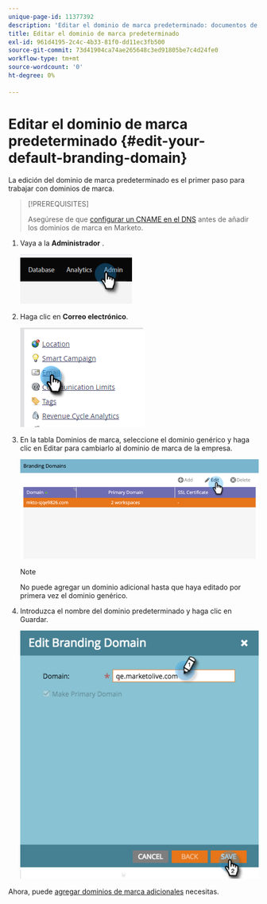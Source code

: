 ```yaml
---
unique-page-id: 11377392
description: 'Editar el dominio de marca predeterminado: documentos de Marketo: documentación del producto'
title: Editar el dominio de marca predeterminado
exl-id: 961d4195-2c4c-4b33-81f0-dd11ec3fb500
source-git-commit: 73d41904ca74ae265648c3ed91805be7c4d24fe0
workflow-type: tm+mt
source-wordcount: '0'
ht-degree: 0%

---
```


# Editar el dominio de marca predeterminado {#edit-your-default-branding-domain}

La edición del dominio de marca predeterminado es el primer paso para trabajar con dominios de marca.

>[!PREREQUISITES]
>
>Asegúrese de que [configurar un CNAME en el DNS](/help/marketo/getting-started/setup/configure-protocols-for-marketo.md) antes de añadir los dominios de marca en Marketo.

1. Vaya a la **Administrador** .

   ![](assets/edit-your-default-branding-domain-1.png)

1. Haga clic en **Correo electrónico**.

   ![](assets/edit-your-default-branding-domain-2.png)

1. En la tabla Dominios de marca, seleccione el dominio genérico y haga clic en Editar para cambiarlo al dominio de marca de la empresa.

   ![](assets/edit-your-default-branding-domain-3.png)

   >[!NOTE]
   >
   >No puede agregar un dominio adicional hasta que haya editado por primera vez el dominio genérico.

1. Introduzca el nombre del dominio predeterminado y haga clic en Guardar.

   ![](assets/edit-your-default-branding-domain-4.png)

Ahora, puede [agregar dominios de marca adicionales](/help/marketo/product-docs/administration/email-setup/add-multiple-branding-domains/add-an-additional-branding-domain.md) necesitas.
